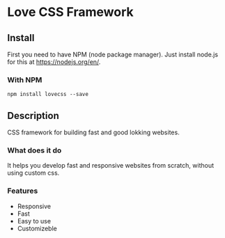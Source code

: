 # Love CSS Framework

## Install

First you need to have NPM (node package manager). Just install node.js for this at https://nodejs.org/en/.

### With NPM

`npm install lovecss --save`

## Description

CSS framework for building fast and good lokking websites.

### What does it do

It helps you develop fast and responsive websites from scratch, without using custom css.

### Features

- Responsive
- Fast
- Easy to use
- Customizeble
